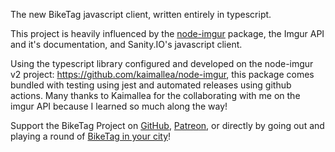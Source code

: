 The new BikeTag javascript client, written entirely in typescript.

This project is heavily influenced by the [node-imgur][node-imgur] package, the Imgur API and it's documentation, and Sanity.IO's javascript client.

Using the typescript library configured and developed on the node-imgur v2 project: https://github.com/kaimallea/node-imgur, this package comes bundled with testing using jest and automated releases using github actions. Many thanks to Kaimallea for the collaborating with me on the imgur API because I learned so much along the way!

Support the BikeTag Project on [GitHub][github], [Patreon][patreon], or directly by going out and playing a round of [BikeTag in your city][biketag]!

[github]: https://github.com/sponsors/KenEucker
[patreon]: https://patreon.com/BikeTag
[biketag]: https://biketag.org
[node-imgur]: https://github.com/kaimallea/node-imgur

